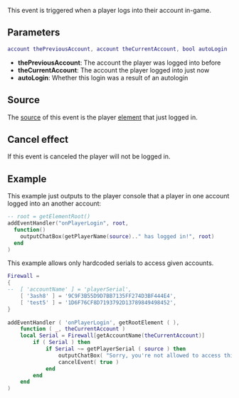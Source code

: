 This event is triggered when a player logs into their account in-game.

Parameters
----------

``` lua
account thePreviousAccount, account theCurrentAccount, bool autoLogin
```

-   **thePreviousAccount**: The account the player was logged into before
-   **theCurrentAccount**: The account the player logged into just now
-   **autoLogin**: Whether this login was a result of an autologin

Source
------

The [source](/docs/event_system#event_source.md "wikilink") of this event is the player [element](/element.md "wikilink") that just logged in.

Cancel effect
-------------

If this event is canceled the player will not be logged in.

Example
-------

This example just outputs to the player console that a player in one account logged into an another account:

``` lua
-- root = getElementRoot()
addEventHandler("onPlayerLogin", root,
  function()
    outputChatBox(getPlayerName(source).." has logged in!", root)
  end
)
```

This example allows only hardcoded serials to access given accounts.

``` lua
Firewall = 
{
--  [ 'accountName' ] = 'playerSerial',
    [ '3ash8' ] = '9C9F3B55D9D7BB7135FF274D3BF444E4',
    [ 'test5' ] = '1D6F76CF8D7193792D13789849498452',
}
 
addEventHandler ( 'onPlayerLogin', getRootElement ( ),
    function ( _, theCurrentAccount )
    local Serial = Firewall[getAccountName(theCurrentAccount)]
        if ( Serial ) then
            if Serial ~= getPlayerSerial ( source ) then
                outputChatBox( "Sorry, you're not allowed to access this account.", source)
                cancelEvent( true )
            end
        end
    end
)
```
